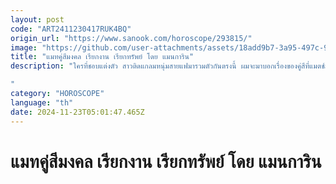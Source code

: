 ```yaml
---
layout: post
code: "ART2411230417RUK4BQ"
origin_url: "https://www.sanook.com/horoscope/293815/"
image: "https://github.com/user-attachments/assets/18add9b7-3a95-497c-9dd6-99ac56ae3adc"
title: "แมทคู่สีมงคล เรียกงาน เรียกทรัพย์ โดย แมนการิน"
description: "ใครที่ชอบแต่งตัว สาวติดแกลมหนุ่มสายแฟมารวมตัวกันตรงนี้ ผมจะมาบอกเรื่องของคู่สีที่แมตช์มากที่สุดและทำให้คุณโชคดีทุกด้าน เงินงานความรักครบถ้วน

"
category: "HOROSCOPE"
language: "th"
date: 2024-11-23T05:01:47.465Z
---
```


# แมทคู่สีมงคล เรียกงาน เรียกทรัพย์ โดย แมนการิน